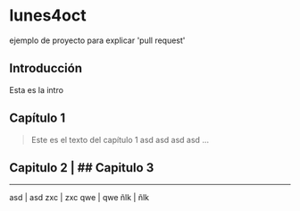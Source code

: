 # lunes4oct
ejemplo de proyecto para explicar 'pull request'

## Introducción

Esta es la intro

## Capítulo 1

> Este es el texto del capítulo 1
> asd
> asd
> asd
> asd
> ...
## Capitulo 2 | ## Capitulo 3
-----------
asd | asd
zxc | zxc
qwe | qwe
ñlk | ñlk


